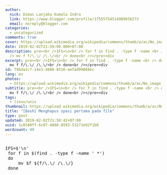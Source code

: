 ```yaml
---
author:
  nick: Dimas Lanjaka Kumala Indra
  link: https://www.blogger.com/profile/17555754514989936273
  email: noreply@blogger.com
categories:
  - uncategorized
comments: true
cover: https://upload.wikimedia.org/wikipedia/commons/thumb/a/ac/No_image_available.svg/2048px-No_image_available.svg.png
date: 2019-02-02T21:59:00.000+07:00
description: pre><br />IFS=\n<br /> for f in find . -type f -name <br /> do <br
  /> mv f f/\.\/ /\.\/<br /> done<br /></pre><div
excerpt: pre><br />IFS=\n<br /> for f in find . -type f -name <br /> do <br />
  mv f f/\.\/ /\.\/<br /> done<br /></pre><div
id: f9bda1c7-14e3-4888-8516-aefad99868ec
lang: en
photos:
  - https://upload.wikimedia.org/wikipedia/commons/thumb/a/ac/No_image_available.svg/2048px-No_image_available.svg.png
subtitle: pre><br />IFS=\n<br /> for f in find . -type f -name <br /> do <br />
  mv f f/\.\/ /\.\/<br /> done<br /></pre><div
tags:
  - linux/unix
thumbnail: https://upload.wikimedia.org/wikipedia/commons/thumb/a/ac/No_image_available.svg/2048px-No_image_available.svg.png
title: "[Bash] Menghapus spasi pertama pada file"
type: post
updated: 2019-02-02T21:59:42+07:00
uuid: 1c0340ff-6c07-4888-8593-53271e92f1b0
wordcount: 49
---
```


<pre><br>IFS=$'\n'<br> for f in $(find . -type f -name ' *')<br> do <br>     mv $f ${f/\.\/ /\.\/}<br> done<br></pre>